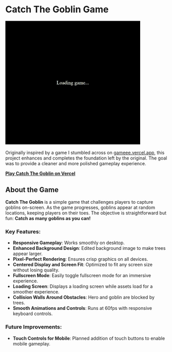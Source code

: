 # Catch The Goblin Game

<img src="media/catch-the-goblin.gif" width="420">

Originally inspired by a game I stumbled across on [gameee.vercel.app](https://gameee.vercel.app), this project enhances and completes the foundation left by the original. The goal was to provide a cleaner and more polished gameplay experience.

[**Play Catch The Goblin on Vercel**](https://catch-the-goblin.vercel.app/)

## About the Game
**Catch The Goblin** is a simple game that challenges players to capture goblins on-screen. As the game progresses, goblins appear at random locations, keeping players on their toes. The objective is straightforward but fun: **Catch as many goblins as you can!**

### Key Features:
- **Responsive Gameplay**: Works smoothly on desktop.
- **Enhanced Background Design**: Edited background image to make trees appear larger.
- **Pixel-Perfect Rendering**: Ensures crisp graphics on all devices.
- **Centered Display and Screen Fit**: Optimized to fit any screen size without losing quality.
- **Fullscreen Mode**: Easily toggle fullscreen mode for an immersive experience.
- **Loading Screen**: Displays a loading screen while assets load for a smoother experience.
- **Collision Walls Around Obstacles**: Hero and goblin are blocked by trees.
- **Smooth Animations and Controls**: Runs at 60fps with responsive keyboard controls.

### Future Improvements:
- **Touch Controls for Mobile**: Planned addition of touch buttons to enable mobile gameplay.